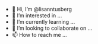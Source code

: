 - 👋 Hi, I’m @lisanntusberg
- 👀 I’m interested in ...
- 🌱 I’m currently learning ...
- 💞️ I’m looking to collaborate on ...
- 📫 How to reach me ...

<!---
lisanntusberg/lisanntusberg is a ✨ special ✨ repository because its `README.md` (this file) appears on your GitHub profile.
You can click the Preview link to take a look at your changes.
--->

